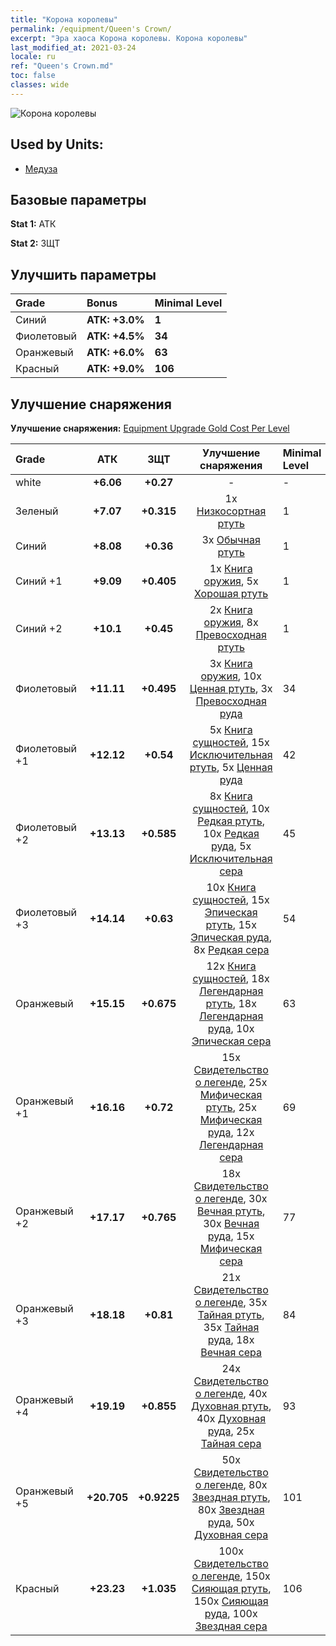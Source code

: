 ```yaml
---
title: "Корона королевы"
permalink: /equipment/Queen's Crown/
excerpt: "Эра хаоса Корона королевы. Корона королевы"
last_modified_at: 2021-03-24
locale: ru
ref: "Queen's Crown.md"
toc: false
classes: wide
---
```


  ![Корона королевы](/images/e/e_7043.png)

## Used by Units:

* [Медуза](/ru/units/Medusa/) 


## Базовые параметры
 **Stat 1:** АТК

 **Stat 2:** ЗЩТ

## Улучшить параметры

  |     Grade    |   Bonus | Minimal Level | 
  |:-------------|:--------|:--------------| 
  | Синий | **АТК: +3.0%** | **1** | 
  | Фиолетовый | **АТК: +4.5%** | **34** | 
  | Оранжевый | **АТК: +6.0%** | **63** | 
  | Красный | **АТК: +9.0%** | **106** | 


## Улучшение снаряжения
 **Улучшение снаряжения:** [Equipment Upgrade Gold Cost Per Level](/equipment/EquipmentUpgradeCostPerLevel/) 

  |          Grade      | АТК | ЗЩТ | Улучшение снаряжения | Minimal Level |
  |:--------------------|:---------:|:---------:|:----------------:|:--------------|
  | white | **+6.06** | **+0.27** | - | - |
  | Зеленый | **+7.07** | **+0.315** | 1x [Низкосортная ртуть](/ru/Items/mat_2/) | 1 |
  | Синий | **+8.08** | **+0.36** | 3x [Обычная ртуть](/ru/Items/mat_8/) | 1 |
  | Синий +1 | **+9.09** | **+0.405** | 1x [Книга оружия](/ru/Items/mat_18/), 5x [Хорошая ртуть](/ru/Items/mat_14/) | 1 |
  | Синий +2 | **+10.1** | **+0.45** | 2x [Книга оружия](/ru/Items/mat_25/), 8x [Превосходная ртуть](/ru/Items/mat_21/) | 1 |
  | Фиолетовый | **+11.11** | **+0.495** | 3x [Книга оружия](/ru/Items/mat_32/), 10x [Ценная ртуть](/ru/Items/mat_28/), 3x [Превосходная руда](/ru/Items/mat_19/) | 34 |
  | Фиолетовый +1 | **+12.12** | **+0.54** | 5x [Книга сущностей](/ru/Items/mat_39/), 15x [Исключительная ртуть](/ru/Items/mat_35/), 5x [Ценная руда](/ru/Items/mat_26/) | 42 |
  | Фиолетовый +2 | **+13.13** | **+0.585** | 8x [Книга сущностей](/ru/Items/mat_46/), 10x [Редкая ртуть](/ru/Items/mat_42/), 10x [Редкая руда](/ru/Items/mat_40/), 5x [Исключительная сера](/ru/Items/mat_36/) | 45 |
  | Фиолетовый +3 | **+14.14** | **+0.63** | 10x [Книга сущностей](/ru/Items/mat_53/), 15x [Эпическая ртуть](/ru/Items/mat_49/), 15x [Эпическая руда](/ru/Items/mat_47/), 8x [Редкая сера](/ru/Items/mat_43/) | 54 |
  | Оранжевый | **+15.15** | **+0.675** | 12x [Книга сущностей](/ru/Items/mat_60/), 18x [Легендарная ртуть](/ru/Items/mat_56/), 18x [Легендарная руда](/ru/Items/mat_54/), 10x [Эпическая сера](/ru/Items/mat_50/) | 63 |
  | Оранжевый +1 | **+16.16** | **+0.72** | 15x [Свидетельство о легенде](/ru/Items/mat_67/), 25x [Мифическая ртуть](/ru/Items/mat_63/), 25x [Мифическая руда](/ru/Items/mat_61/), 12x [Легендарная сера](/ru/Items/mat_57/) | 69 |
  | Оранжевый +2 | **+17.17** | **+0.765** | 18x [Свидетельство о легенде](/ru/Items/mat_74/), 30x [Вечная ртуть](/ru/Items/mat_70/), 30x [Вечная руда](/ru/Items/mat_68/), 15x [Мифическая сера](/ru/Items/mat_64/) | 77 |
  | Оранжевый +3 | **+18.18** | **+0.81** | 21x [Свидетельство о легенде](/ru/Items/mat_81/), 35x [Тайная ртуть](/ru/Items/mat_77/), 35x [Тайная руда](/ru/Items/mat_75/), 18x [Вечная сера](/ru/Items/mat_71/) | 84 |
  | Оранжевый +4 | **+19.19** | **+0.855** | 24x [Свидетельство о легенде](/ru/Items/mat_88/), 40x [Духовная ртуть](/ru/Items/mat_84/), 40x [Духовная руда](/ru/Items/mat_82/), 25x [Тайная сера](/ru/Items/mat_78/) | 93 |
  | Оранжевый +5 | **+20.705** | **+0.9225** | 50x [Свидетельство о легенде](/ru/Items/mat_95/), 80x [Звездная ртуть](/ru/Items/mat_91/), 80x [Звездная руда](/ru/Items/mat_89/), 50x [Духовная сера](/ru/Items/mat_85/) | 101 |
  | Красный | **+23.23** | **+1.035** | 100x [Свидетельство о легенде](/ru/Items/mat_102/), 150x [Сияющая ртуть](/ru/Items/mat_98/), 150x [Сияющая руда](/ru/Items/mat_96/), 100x [Звездная сера](/ru/Items/mat_92/) | 106 |

